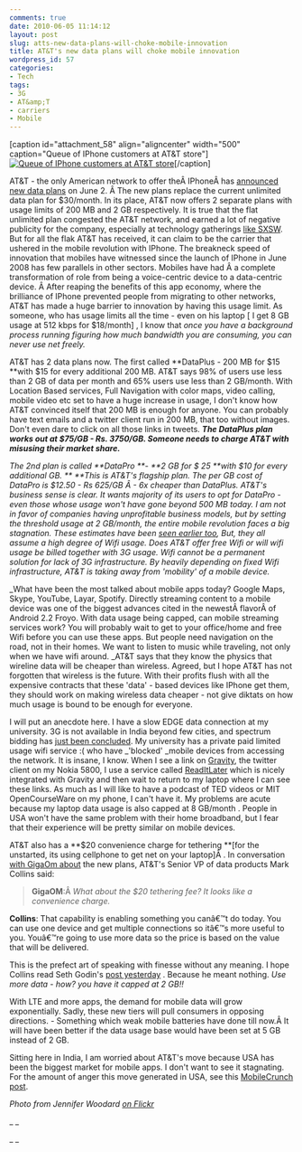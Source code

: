 ```yaml
---
comments: true
date: 2010-06-05 11:14:12
layout: post
slug: atts-new-data-plans-will-choke-mobile-innovation
title: AT&T's new data plans will choke mobile innovation
wordpress_id: 57
categories:
- Tech
tags:
- 3G
- AT&amp;T
- carriers
- Mobile
---
```


[caption id="attachment_58" align="aligncenter" width="500" caption="Queue of IPhone customers at AT&T store"][![Queue of IPhone customers at AT&T store](http://www.rohitmishra.me/blog/wp-content/uploads/2010/06/atT-iphone.jpg)](http://www.rohitmishra.me/blog/wp-content/uploads/2010/06/atT-iphone.jpg)[/caption]

AT&T - the only American network to offer theÂ IPhoneÂ has [announced new data plans](http://gigaom.com/2010/06/02/the-good-the-bad-and-the-ugly-of-atts-new-pricing-plan/?utm_source=feedburner&utm_medium=feed&utm_campaign=Feed:+OmMalik+(GigaOM)) on June 2. Â The new plans replace the current unlimited data plan for $30/month. In its place, AT&T now offers 2 separate plans with usage limits of 200 MB and 2 GB respectively. It is true that the flat unlimited plan congested the AT&T network, and earned a lot of negative publicity for the company, especially at technology gatherings [like SXSW](http://www.wired.com/epicenter/2009/03/sxsw-atts-spott/). But for all the flak AT&T has received, it can claim to be the carrier that ushered in the mobile revolution with IPhone. The breakneck speed of innovation that mobiles have witnessed since the launch of IPhone in June 2008 has few parallels in other sectors. Mobiles have had Â a complete transformation of role from being a voice-centric device to a data-centric device. Â After reaping the benefits of this app economy, where the brilliance of IPhone prevented people from migrating to other networks, AT&T has made a huge barrier to innovation by having this usage limit. As someone, who has usage limits all the time - even on his laptop [ I get 8 GB usage at 512 kbps for $18/month] , I know that _once you have a background process running figuring how much bandwidth you are consuming, you can never use net freely._

AT&T has 2 data plans now. The first called **DataPlus - 200 MB for $15 **with $15 for every additional 200 MB. AT&T says 98% of users use less than 2 GB of data per month and 65% users use less than 2 GB/month. With Location Based services, Full Navigation with color maps, video calling, mobile video etc set to have a huge increase in usage, I don't know how AT&T convinced itself that 200 MB is enough for anyone. You can probably have text emails and a twitter client run in 200 MB, that too without images. Don't even dare to click on all those links in tweets. _**The DataPlus plan works out at $75/GB - Rs. 3750/GB. Someone needs to charge AT&T with misusing their market share.**_

_The 2nd plan is called **DataPro **- **2 GB for $ 25 **with $10 for every additional GB. ** **This is AT&T's flagship plan. The per GB cost of DataPro is $12.50 - Rs 625/GB Â - 6x cheaper than DataPlus. AT&T's business sense is clear. It wants majority of its users to opt for DataPro - even those whose usage won't have gone beyond 500 MB today. I am not in favor of companies having unprofitable business models, but by setting the threshold usage at 2 GB/month, the entire mobile revolution faces a big stagnation. These estimates have been [seen earlier too](http://jkontherun.com/2010/03/03/3g-smartphone-data-use/), But, they all assume a high degree of Wifi usage. Does AT&T offer free Wifi or will wifi usage be billed together with 3G usage. Wifi cannot be a permanent solution for lack of 3G infrastructure. By heavily depending on fixed Wifi infrastructure, AT&T is taking away from 'mobility' of a mobile device._

_What have been the most talked about mobile apps today? Google Maps, Skype, YouTube, Layar, Spotify. Directly streaming content to a mobile device was one of the biggest advances cited in the newestÂ flavorÂ of Android 2.2 Froyo. With data usage being capped, can mobile streaming services work? You will probably wait to get to your office/home and free Wifi before you can use these apps. But people need navigation on the road, not in their homes. We want to listen to music while traveling, not only when we have wifi around. _AT&T says that they know the physics that wireline data will be cheaper than wireless. Agreed, but I hope AT&T has not forgotten that wireless is the future. With their profits flush with all the expensive contracts that these 'data' - based devices like IPhone get them, they should work on making wireless data cheaper - not give diktats on how much usage is bound to be enough for everyone.

I will put an anecdote here. I have a slow EDGE data connection at my university. 3G is not available in India beyond few cities, and spectrum bidding has [just been concluded](http://ibnlive.in.com/news/indias-3g-auction-concludes-to-fetch--155-bn/115726-7.html). My university has a private paid limited usage wifi service :( who have _'blocked' _mobile devices from accessing the network. It is insane, I know. When I see a link on [Gravity](http://mobileways.de/gravity), the twitter client on my Nokia 5800, I use a service called [ReadItLater](http://www.readitlaterlist.com) which is nicely integrated with Gravity and then wait to return to my laptop where I can see these links. As much as I will like to have a podcast of TED videos or MIT OpenCourseWare on my phone, I can't have it. My problems are acute because my laptop data usage is also capped at 8 GB/month . People in USA won't have the same problem with their home broadband, but I fear that their experience will be pretty similar on mobile devices.

AT&T also has a **$20 convenience charge for tethering **[for the unstarted, its using cellphone to get net on your laptop]Â . In conversation [with GigaOm about](http://gigaom.com/2010/06/02/att-explains-its-pricing-change-its-all-about-value/) the new plans, AT&T's Senior VP of data products Mark Collins said:


> **GigaOM**:Â _What about the $20 tethering fee? It looks like a convenience charge._

**Collins**: That capability is enabling something you canâ€™t do today. You can use one device and get multiple connections so itâ€™s more useful to you. Youâ€™re going to use more data so the price is based on the value that will be delivered.


This is the prefect art of speaking with finesse without any meaning. I hope Collins read Seth Godin's [post yesterday](http://sethgodin.typepad.com/seths_blog/2010/06/but-youre-not-saying-anything.html) . Because he meant nothing. _Use more data - how? you have it capped at 2 GB!!_

With LTE and more apps, the demand for mobile data will grow exponentially. Sadly, these new tiers will pull consumers in opposing directions. - Something which weak mobile batteries have done till now.Â It will have been better if the data usage base would have been set at 5 GB instead of 2 GB.

Sitting here in India, I am worried about AT&T's move because USA has been the biggest market for mobile apps. I don't want to see it stagnating. For the amount of anger this move generated in USA, see this [MobileCrunch post](http://www.mobilecrunch.com/2010/06/02/be-thankful-that-att-is-looking-out-for-our-best-interests/).

_Photo from Jennifer Woodard [on Flickr](http://www.flickr.com/photos/jenniferwoodardmaderazo/667114815/in/photostream)_

_
_

_
_
